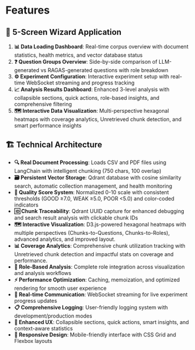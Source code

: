 # Features

## 🎯 5-Screen Wizard Application
1. **📊 Data Loading Dashboard**: Real-time corpus overview with document statistics, health metrics, and vector database status
2. **❓ Question Groups Overview**: Side-by-side comparison of LLM-generated vs RAGAS-generated questions with role breakdown
3. **⚙️ Experiment Configuration**: Interactive experiment setup with real-time WebSocket streaming and progress tracking
4. **📈 Analysis Results Dashboard**: Enhanced 3-level analysis with collapsible sections, quick actions, role-based insights, and comprehensive filtering
5. **🗺️ Interactive Data Visualization**: Multi-perspective hexagonal heatmaps with coverage analytics, Unretrieved chunk detection, and smart performance insights

## 🏗️ Technical Architecture
- **🔍 Real Document Processing**: Loads CSV and PDF files using LangChain with intelligent chunking (750 chars, 100 overlap)
- **🗃️ Persistent Vector Storage**: Qdrant database with cosine similarity search, automatic collection management, and health monitoring
- **📏 Quality Score System**: Normalized 0-10 scale with consistent thresholds (GOOD ≥7.0, WEAK ≥5.0, POOR <5.0) and color-coded indicators
- **🆔 Chunk Traceability**: Qdrant UUID capture for enhanced debugging and search result analysis with clickable chunk IDs
- **🗺️ Interactive Visualization**: D3.js-powered hexagonal heatmaps with multiple perspectives (Chunks-to-Questions, Chunks-to-Roles), advanced analytics, and improved layout.
- **📊 Coverage Analytics**: Comprehensive chunk utilization tracking with Unretrieved chunk detection and impactful stats on coverage and performance.
- **👥 Role-Based Analysis**: Complete role integration across visualization and analysis workflows
- **⚡ Performance Optimization**: Caching, memoization, and optimized rendering for smooth user experience
- **📡 Real-time Communication**: WebSocket streaming for live experiment progress updates
- **📋 Comprehensive Logging**: User-friendly logging system with development/production modes
- **🎨 Enhanced UX**: Collapsible sections, quick actions, smart insights, and context-aware statistics
- **🎯 Responsive Design**: Mobile-friendly interface with CSS Grid and Flexbox layouts